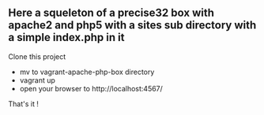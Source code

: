 Here a squeleton of a precise32 box with apache2 and php5 with a sites sub directory with a simple index.php in it
-------------

Clone this project

* mv to vagrant-apache-php-box directory
* vagrant up
* open your browser to http://localhost:4567/

That's it !

